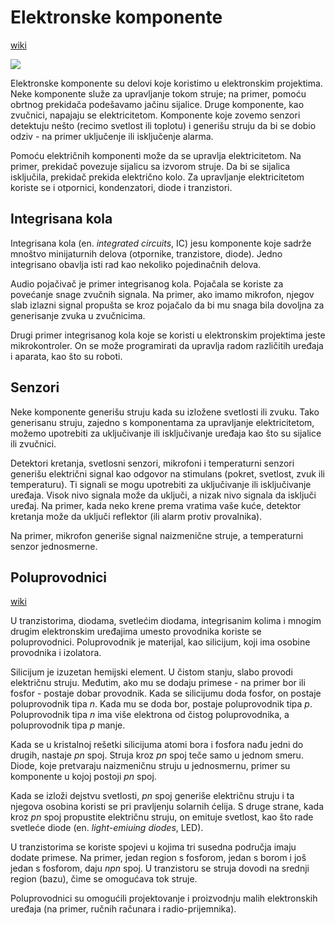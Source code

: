 # Elektronske komponente

[wiki](https://sh.wikipedia.org/wiki/Elektronska_komponenta)

![](https://upload.wikimedia.org/wikipedia/commons/thumb/e/ea/Componentes.JPG/600px-Componentes.JPG)

Elektronske komponente su delovi koje koristimo u elektronskim projektima. Neke komponente služe za upravljanje tokom struje; na primer, pomoću obrtnog prekidača podešavamo jačinu sijalice. Druge komponente, kao zvučnici, napajaju se elektricitetom. Komponente koje zovemo senzori detektuju nešto (recimo svetlost ili toplotu) i generišu struju da bi se dobio odziv - na primer uključenje ili isključenje alarma.

Pomoću električnih komponenti može da se upravlja elektricitetom. Na primer, prekidač povezuje sijalicu sa izvorom struje. Da bi se sijalica isključila, prekidač prekida električno kolo. Za upravljanje elektricitetom koriste se i otpornici, kondenzatori, diode i tranzistori.

## Integrisana kola

Integrisana kola (en. *integrated circuits*, IC) jesu komponente koje sadrže mnoštvo minijaturnih delova (otpornike, tranzistore, diode). Jedno integrisano obavlja isti rad kao nekoliko pojedinačnih delova.

Audio pojačivač je primer integrisanog kola. Pojačala se koriste za povećanje snage zvučnih signala. Na primer, ako imamo mikrofon, njegov slab izlazni signal propušta se kroz pojačalo da bi mu snaga bila dovoljna za generisanje zvuka u zvučnicima.

Drugi primer integrisanog kola koje se koristi u elektronskim projektima jeste mikrokontroler. On se može programirati da upravlja radom različitih uređaja i aparata, kao što su roboti.

## Senzori

Neke komponente generišu struju kada su izložene svetlosti ili zvuku. Tako generisanu struju, zajedno s komponentama za upravljanje elektricitetom, možemo upotrebiti za uključivanje ili isključivanje uređaja kao što su sijalice ili zvučnici.

Detektori kretanja, svetlosni senzori, mikrofoni i temperaturni senzori generišu električni signal kao odgovor na stimulans (pokret, svetlost, zvuk ili temperaturu). Ti signali se mogu upotrebiti za uključivanje ili isključivanje uređaja. Visok nivo signala može da uključi, a nizak nivo signala da isključi uređaj. Na primer, kada neko krene prema vratima vaše kuće, detektor kretanja može da uključi reflektor (ili alarm protiv provalnika).

Na primer, mikrofon generiše signal naizmenične struje, a temperaturni senzor jednosmerne.

## Poluprovodnici

[wiki](https://sh.wikipedia.org/wiki/Poluprovodnik)

U tranzistorima, diodama, svetlećim diodama, integrisanim kolima i mnogim drugim elektronskim uređajima umesto provodnika koriste se poluprovodnici. Poluprovodnik je materijal, kao silicijum, koji ima osobine provodnika i izolatora.

Silicijum je izuzetan hemijski element. U čistom stanju, slabo provodi električnu struju. Međutim, ako mu se dodaju primese - na primer bor ili fosfor - postaje dobar provodnik. Kada se silicijumu doda fosfor, on postaje poluprovodnik tipa *n*. Kada mu se doda bor, postaje poluprovodnik tipa *p*. Poluprovodnik tipa *n* ima više elektrona od čistog poluprovodnika, a poluprovodnik tipa *p* manje.

Kada se u kristalnoj rešetki silicijuma atomi bora i fosfora nađu jedni do drugih, nastaje *pn* spoj. Struja kroz *pn* spoj teče samo u jednom smeru. Diode, koje pretvaraju naizmeničnu struju u jednosmernu, primer su komponente u kojoj postoji *pn* spoj.

Kada se izloži dejstvu svetlosti, *pn* spoj generiše električnu struju i ta njegova osobina koristi se pri pravljenju solarnih ćelija. S druge strane, kada kroz *pn* spoj propustite električnu struju, on emituje svetlost, kao što rade svetleće diode (en. *light-emiuing diodes*, LED).

U tranzistorima se koriste spojevi u kojima tri susedna područja imaju dodate primese. Na primer, jedan region s fosforom, jedan s borom i još jedan s fosforom, daju *npn* spoj. U tranzistoru se struja dovodi na srednji region (bazu), čime se omogućava tok struje.

Poluprovodnici su omogućili projektovanje i proizvodnju malih elektronskih uređaja (na primer, ručnih računara i radio-prijemnika).
